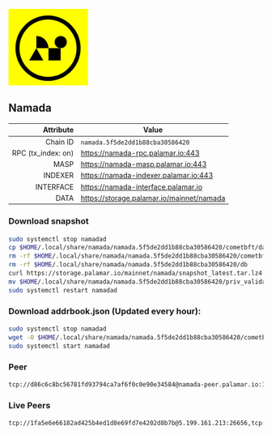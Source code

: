 ![Logo](https://raw.githubusercontent.com/Pa1amar/mainnets/refs/heads/main/namada/logo.png)
## Namada
| Attribute | Value |
|----------:|-------|
| Chain ID         | `namada.5f5de2dd1b88cba30586420` |
| RPC (tx_index: on)  | https://namada-rpc.palamar.io:443 |
| MASP  | https://namada-masp.palamar.io:443 |
| INDEXER | https://namada-indexer.palamar.io:443 |
| INTERFACE | https://namada-interface.palamar.io |
| DATA | https://storage.palamar.io/mainnet/namada |

### Download snapshot
```bash
sudo systemctl stop namadad
cp $HOME/.local/share/namada/namada.5f5de2dd1b88cba30586420/cometbft/data/priv_validator_state.json $HOME/.local/share/namada/namada.5f5de2dd1b88cba30586420/priv_validator_state.json.backup
rm -rf $HOME/.local/share/namada/namada.5f5de2dd1b88cba30586420/cometbft/data
rm -rf $HOME/.local/share/namada/namada.5f5de2dd1b88cba30586420/db
curl https://storage.palamar.io/mainnet/namada/snapshot_latest.tar.lz4 | lz4 -dc - | tar -xf - -C $HOME/.local/share/namada/namada.5f5de2dd1b88cba30586420/
mv $HOME/.local/share/namada/namada.5f5de2dd1b88cba30586420/priv_validator_state.json.backup $HOME/.local/share/namada/namada.5f5de2dd1b88cba30586420/cometbft/data/priv_validator_state.json
sudo systemctl restart namadad
```
### Download addrbook.json (Updated every hour):
```bash
sudo systemctl stop namadad
wget -O $HOME/.local/share/namada/namada.5f5de2dd1b88cba30586420/cometbft/config/addrbook.json https://storage.palamar.io/mainnet/namada/addrbook.json
sudo systemctl start namadad
```
### Peer
```bash
tcp://d86c6c8bc56781fd93794ca7af6f0c0e90e34584@namada-peer.palamar.io:16656
```









































































































































































































































































































































































































































































































































































































































































































































































































































































































































































































































































































































































































































































































































































































































































































































### Live Peers
```
tcp://1fa5e6e66182ad425b4ed1d8e69fd7e4202d8b7b@5.199.161.213:26656,tcp://219c4c2475048dbaa9e01d20ebd82b913958b4d8@72.46.84.33:16656,tcp://511d1720a42243adffc4b074a656783fc4588dde@65.108.13.212:26656,tcp://c4deb6863d50bcdd9d20b02303d010090908d6d2@192.64.82.62:26656,tcp://d1af9c40e76a390dfb4df8d4eede6bc6269fcdab@212.83.33.148:26601,tcp://6b469eb00f21d6ebe344c951f599e2012f70d4e9@5.194.81.121:19904,tcp://74184876d3b02a7d622f177779a416aa66964bdd@51.91.105.170:26656,tcp://f777450cf546a8a58574f76fd4c1f773ac0ad451@144.76.30.134:26656,tcp://1f43b35a477eb957ad968d54c00f85ebb82fcb08@65.109.78.7:20056,tcp://eded4153ce8a1e0b4b20dfaa7af78effab135c5d@38.242.214.36:26656,tcp://96f7945f9470faacce66888d798bf1f131913b6c@62.210.95.44:26656,tcp://3879583b9c6b1ac29d38fefb5a14815dd79282d6@192.241.140.10:38656,tcp://5c479b8d9969bb901897ebed40fc197d507f007c@144.91.119.1:26656,tcp://7d70425b03d90f7c0de35e429fae1b9849b72098@149.202.88.223:26656,tcp://53b91a7a3929ced6d61c8ec3ca85502803a1f3e3@167.235.35.48:26656,tcp://478de66fe39df43a60f5850e5b99da4edd14de85@212.51.129.72:26706,tcp://68ede0c21b03bfeb3ace802eaafbdd2b55d5c215@161.35.198.105:38656
```
